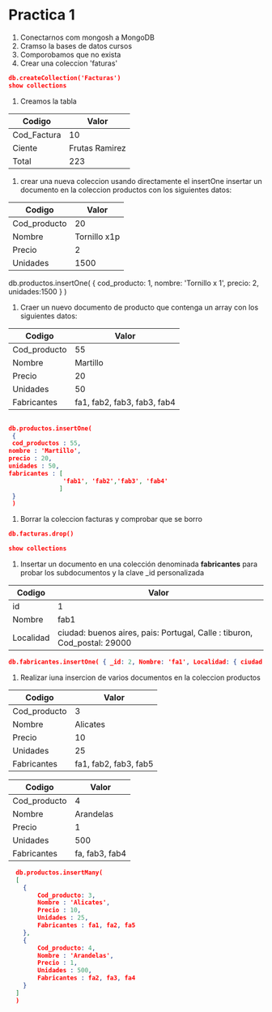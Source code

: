 # Practica 1
1. Conectarnos com mongosh a MongoDB
1. Cramso la bases de datos cursos
1. Comporobamos que no exista
1. Crear una coleccion 'faturas'

```json
db.createCollection('Facturas')
show collections
```
1. Creamos la tabla

| Codigo   | Valor   |
|-------------|-------------|
| Cod_Factura | 10 |
| Ciente | Frutas Ramirez |
| Total | 223 |

1. crear una nueva coleccion usando directamente el insertOne
insertar un documento en la coleccion productos con los siguientes datos:

| Codigo   | Valor   |
|-------------|-------------|
| Cod_producto | 20 |
| Nombre | Tornillo x1p |
| Precio | 2 |
|Unidades | 1500 |


db.productos.insertOne( { cod_producto: 1, nombre: 'Tornillo x 1', precio: 2, unidades:1500 } )

1. Craer un nuevo documento de producto que contenga un array con los siguientes datos:

| Codigo   | Valor   |
|-------------|-------------|
| Cod_producto | 55 |
| Nombre | Martillo |
| Precio | 20 |
|Unidades | 50 |
|Fabricantes | fa1, fab2, fab3, fab3, fab4 |

```json

db.productos.insertOne(
 {
 cod_productos : 55,
nombre : 'Martillo',
precio : 20,
unidades : 50,
fabricantes : [
               'fab1', 'fab2','fab3', 'fab4'
              ]
 }
 )

```

1. Borrar la coleccion facturas y comprobar que se borro

```json
db.facturas.drop()

show collections
```

1. Insertar un documento en una colección denominada **fabricantes** 
  para probar los subdocumentos y la clave _id personalizada

| Codigo   | Valor   |
|-------------|-------------|
| id | 1 |
| Nombre | fab1 |
| Localidad | ciudad: buenos aires, pais: Portugal, Calle : tiburon, Cod_postal: 29000 |

```json
db.fabricantes.insertOne( { _id: 2, Nombre: 'fa1', Localidad: { ciudad: 'buenos aires', pais: 'Portugal', Calle: 'Tiburon', cod_postal: 27000 } } )
```

1. Realizar iuna insercion de varios documentos en la coleccion productos

| Codigo   | Valor   |
|-------------|-------------|
| Cod_producto | 3 |
| Nombre | Alicates |
| Precio | 10 |
|Unidades | 25 |
|Fabricantes | fa1, fab2, fab3, fab5 |

| Codigo   | Valor   |
|-------------|-------------|
| Cod_producto | 4 |
| Nombre | Arandelas |
| Precio | 1 |
|Unidades | 500 |
|Fabricantes | fa, fab3, fab4 |

```json
  db.productos.insertMany(
  [
    {
        Cod_producto: 3,
        Nombre : 'Alicates',
        Precio : 10,
        Unidades : 25,
        Fabricantes : fa1, fa2, fa5
    },
    {
        Cod_producto: 4,
        Nombre : 'Arandelas',
        Precio : 1,
        Unidades : 500,
        Fabricantes : fa2, fa3, fa4
    }
  ]
  )
```

